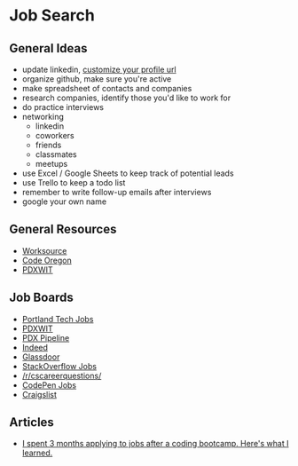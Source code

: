 

# Job Search

## General Ideas

- update linkedin, [customize your profile url](https://www.linkedin.com/help/linkedin/answer/87/customizing-your-public-profile-url?lang=en)
- organize github, make sure you're active
- make spreadsheet of contacts and companies
- research companies, identify those you'd like to work for
- do practice interviews
- networking
    - linkedin
    - coworkers
    - friends
    - classmates
    - meetups
- use Excel / Google Sheets to keep track of potential leads
- use Trello to keep a todo list
- remember to write follow-up emails after interviews
- google your own name


## General Resources

- [Worksource](http://www.worksourceoregon.org/)
- [Code Oregon](http://codeoregon.org/)
- [PDXWIT](http://www.pdxwit.org/)

## Job Boards

- [Portland Tech Jobs](http://portlandtech.org/)
- [PDXWIT](http://www.pdxwit.org/jobs/)
- [PDX Pipeline](https://www.pdxpipeline.com/jobs/)
- [Indeed](https://www.indeed.com/q-Computer-Programmer-l-Portland,-OR-jobs.html)
- [Glassdoor](https://www.glassdoor.com/Job/portland-computer-programmer-jobs-SRCH_IL.0,8_IC1151614_KO9,28.htm)
- [StackOverflow Jobs](https://stackoverflow.com/jobs)
- [/r/cscareerquestions/](https://www.reddit.com/r/cscareerquestions/)
- [CodePen Jobs](https://codepen.io/jobs/)
- [Craigslist](https://portland.craigslist.org/d/software-qa-dba-etc/search/sof)

## Articles

- [I spent 3 months applying to jobs after a coding bootcamp. Here's what I learned.](https://www.linkedin.com/pulse/5-key-learnings-from-post-bootcamp-job-search-felix-feng/)


